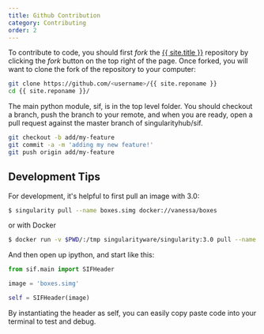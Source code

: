 ```yaml
---
title: Github Contribution
category: Contributing
order: 2
---
```



To contribute to code, you should first *fork* the <a href="https://www.github.com/{{ site.repo }}" target="_blank">{{ site.title }}</a> repository by clicking the *fork* button on the top right of the page. Once forked, you will want to clone the fork of the repository to your computer:

```bash
git clone https://github.com/<username>/{{ site.reponame }}
cd {{ site.reponame }}/
```

The main python module, sif, is in the top level folder. You should checkout a branch,
push the branch to your remote, and when you are ready, open a pull request against
the master branch of singularityhub/sif.

```bash
git checkout -b add/my-feature
git commit -a -m 'adding my new feature!'
git push origin add/my-feature
```

## Development Tips

For development, it's helpful to first pull an image with 3.0:

```bash
$ singularity pull --name boxes.simg docker://vanessa/boxes
```

or with Docker

```bash
$ docker run -v $PWD/:/tmp singularityware/singularity:3.0 pull --name boxes.simg docker://vanessa/boxes
```

And then open up ipython, and start like this:

```python
from sif.main import SIFHeader

image = 'boxes.simg'

self = SIFHeader(image)
```

By instantiating the header as self, you can easily copy paste code
into your terminal to test and debug.

